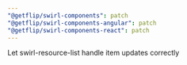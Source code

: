 ```yaml
---
"@getflip/swirl-components": patch
"@getflip/swirl-components-angular": patch
"@getflip/swirl-components-react": patch
---
```


Let swirl-resource-list handle item updates correctly
